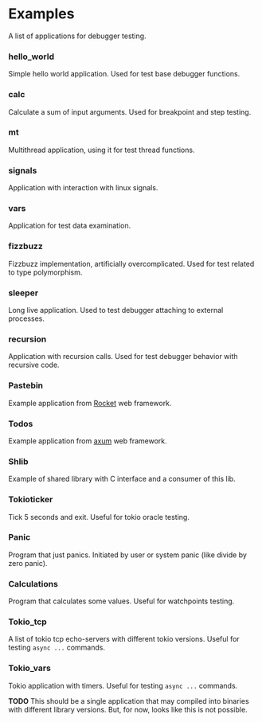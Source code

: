 # Examples

A list of applications for debugger testing.

### hello_world

Simple hello world application. Used for test base debugger functions.

### calc

Calculate a sum of input arguments. Used for breakpoint and step testing.

### mt

Multithread application, using it for test thread functions.

### signals

Application with interaction with linux signals.

### vars

Application for test data examination.

### fizzbuzz

Fizzbuzz implementation, artificially overcomplicated.
Used for test related to type polymorphism.

### sleeper

Long live application.
Used to test debugger attaching to external processes.

### recursion

Application with recursion calls.
Used for test debugger behavior with recursive code.

### Pastebin

Example application from [Rocket](https://github.com/SergioBenitez/Rocket) web
framework.

### Todos

Example application from [axum](https://github.com/tokio-rs/axum) web framework.

### Shlib

Example of shared library with C interface and a consumer of this lib.

### Tokioticker

Tick 5 seconds and exit. Useful for tokio oracle testing.

### Panic

Program that just panics.
Initiated by user or system panic (like divide by zero panic).

### Calculations

Program that calculates some values. Useful for watchpoints testing.

### Tokio_tcp

A list of tokio tcp echo-servers with different tokio versions. Useful for testing `async ...` commands.

### Tokio_vars

Tokio application with timers. Useful for testing `async ...` commands.

**TODO**
This should be a single application that may compiled into binaries with different library versions. But, for now, looks like this is not possible.